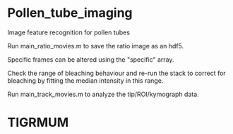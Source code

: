 # Pollen_tube_imaging
Image feature recognition for pollen tubes

Run main_ratio_movies.m to save the ratio image as an hdf5. 

Specific frames can be altered using the "specific" array. 

Check the range of bleaching behaviour and re-run the stack to correct for bleaching by fitting the median intensity in this range.

Run main_track_movies.m to analyze the tip/ROI/kymograph data.
# TIGRMUM
